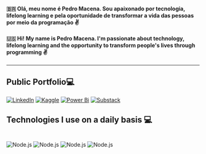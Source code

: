 #### 🇧🇷 Olá, meu nome é Pedro Macena. Sou apaixonado por tecnologia, lifelong learning e pela oportunidade de transformar a vida das pessoas por meio da programação ✌️

#### 🇺🇸 Hi! My name is Pedro Macena. I'm passionate about technology, lifelong learning and the opportunity to transform people's lives through programming ✌️
----
## Public Portfolio💻

[![LinkedIn](https://img.shields.io/badge/LinkedIn-0077B5?style=for-the-badge&logo=linkedin&logoColor=white)](https://www.linkedin.com/in/pedrohmacena/)
[![Kaggle](https://img.shields.io/badge/Kaggle-20BEFF?style=for-the-badge&logo=Kaggle&logoColor=white)](https://www.kaggle.com/code/pedrohenriquemacena/credit-eda-and-analysis-with-sql-and-power-bi/notebook)
[![Power Bi](https://img.shields.io/badge/power_bi-F2C811?style=for-the-badge&logo=powerbi&logoColor=black)](https://app.powerbi.com/view?r=eyJrIjoiZDcyMTZmNmUtMGRmYi00ODhhLWE1OGUtNGVjYzM5NjBkNGQ0IiwidCI6ImI1OTFhZTU0LTMzYzItNDU4OS1iZTY2LTkwMjFhNDE5NmM3YyJ9&pageName=ReportSection)
[![Substack](https://img.shields.io/badge/Substack-%23006f5c.svg?style=for-the-badge&logo=substack&logoColor=FF6719)](https://phmacena.substack.com/)

## Technologies I use on a daily basis 💻

<div style="display: inline_block"><br/>
    <img align="center" alt="Node.js" src="https://img.shields.io/badge/JavaScript-F7DF1E?style=for-the-badge&logo=javascript&logoColor=black" />
    <img align="center" alt="Node.js" src="https://img.shields.io/badge/Node.js-43853D?style=for-the-badge&logo=node.js&logoColor=white" />
    <img align="center" alt="Node.js" src="https://img.shields.io/badge/TypeScript-007ACC?style=for-the-badge&logo=typescript&logoColor=white" />
    <img align="center" alt="Node.js" src="https://img.shields.io/badge/Express.js-404D59?style=for-the-badge" />
</div>
